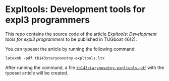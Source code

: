 # Expltools: Development tools for expl3 programmers

This repo contains the source code of the article *Expltools: Development tools
for expl3 programmers* to be published in TUGboat 46(2).

You can typeset the article by running the following command:

```
latexmk -pdf tb143starynovotny-expltools.ltx
```

After running the command, a file [`tb143starynovotny-expltools.pdf`][1] with the
typeset article will be created.

 [1]: https://github.com/witiko/expltools-tug05-paper/releases/download/latest/tb143starynovotny-expltools.pdf
